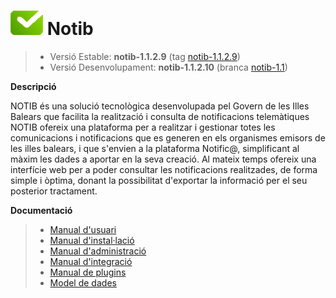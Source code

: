 # ![Logo notib](https://github.com/GovernIB/notib/raw/master/assets/logo2.png) Notib

> - Versió Estable: __notib-1.1.2.9__ (tag [notib-1.1.2.9](https://github.com/GovernIB/notib/releases/tag/notib-1.1.2.9))
> - Versió Desenvolupament: __notib-1.1.2.10__ (branca [notib-1.1](https://github.com/GovernIB/notib/tree/notib-1.1))

**Descripció**

NOTIB és una solució tecnològica desenvolupada pel Govern de les Illes Balears que facilita la realització i consulta de notificacions telemàtiques
NOTIB ofereix una plataforma  per a realitzar i gestionar totes les comunicacions i notificacions que es generen en els organismes emisors de les illes balears, i que s'envien a la plataforma Notific@, simplificant al màxim les dades a aportar en la seva creació. Al mateix temps ofereix una interfície web per a poder consultar les notificacions realitzades, de forma simple i òptima, donant la possibilitat d'exportar la informació per el seu posterior tractament.

**Documentació**

>- [Manual d'usuari](https://github.com/GovernIB/notib/raw/notib-1.1/doc/pdf/NOTIB_usuari.pdf)
>- [Manual d'instal·lació](https://github.com/GovernIB/notib/raw/notib-1.1/doc/pdf/NOTIB_instalacio.pdf)
>- [Manual d'administració](https://github.com/GovernIB/notib/raw/notib-1.1/doc/pdf/NOTIB_administracio.pdf)
>- [Manual d'integració](https://github.com/GovernIB/notib/raw/notib-1.1/doc/pdf/NOTIB_integracio.pdf)
>- [Manual de plugins](https://github.com/GovernIB/notib/raw/notib-1.1/doc/pdf/NOTIB_plugins.pdf)
>- [Model de dades](https://github.com/GovernIB/notib/raw/notib-1.1/doc/pdf/NOTIB_model_dades.pdf)

